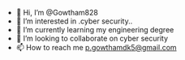 - 👋 Hi, I’m @Gowtham828
- 👀 I’m interested in .cyber security..
- 🌱 I’m currently learning my engineering degree
- 💞️ I’m looking to collaborate on cyber security 
- 📫 How to reach me p.gowthamdk5@gmail.com

<!---
Gowtham828/Gowtham828 is a ✨ special ✨ repository because its `README.md` (this file) appears on your GitHub profile.
You can click the Preview link to take a look at your changes.
--->
